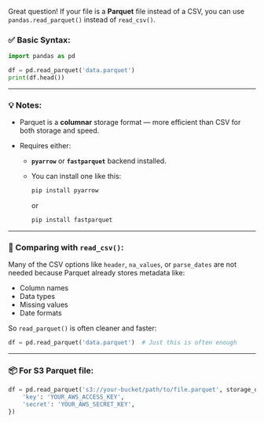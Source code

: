 Great question! If your file is a **Parquet** file instead of a CSV, you can use `pandas.read_parquet()` instead of `read_csv()`.

### ✅ Basic Syntax:

```python
import pandas as pd

df = pd.read_parquet('data.parquet')
print(df.head())
```

---

### 💡 Notes:

* Parquet is a **columnar** storage format — more efficient than CSV for both storage and speed.
* Requires either:

  * **`pyarrow`** or **`fastparquet`** backend installed.
  * You can install one like this:

    ```bash
    pip install pyarrow
    ```

    or

    ```bash
    pip install fastparquet
    ```

---

### 🧠 Comparing with `read_csv()`:

Many of the CSV options like `header`, `na_values`, or `parse_dates` are not needed because Parquet already stores metadata like:

* Column names
* Data types
* Missing values
* Date formats

So `read_parquet()` is often cleaner and faster:

```python
df = pd.read_parquet('data.parquet')  # Just this is often enough
```

---

### 📦 For S3 Parquet file:

```python
df = pd.read_parquet('s3://your-bucket/path/to/file.parquet', storage_options={
    'key': 'YOUR_AWS_ACCESS_KEY',
    'secret': 'YOUR_AWS_SECRET_KEY',
})
```

